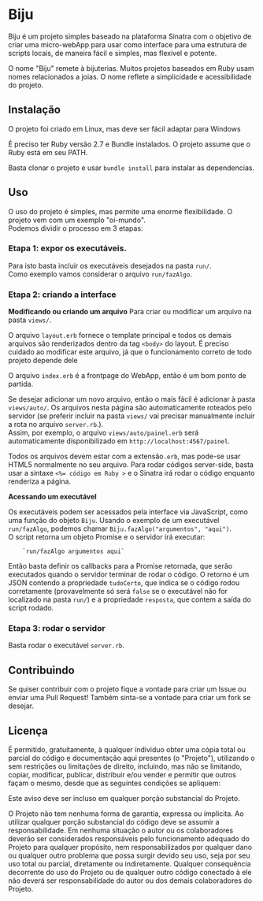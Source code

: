 # Biju

Biju é um projeto simples baseado na plataforma Sinatra com o objetivo
de criar uma micro-webApp para usar como interface para uma estrutura
de scripts locais, de maneira fácil e simples, mas flexivel e potente.

O nome "Biju" remete à bijuterias. Muitos projetos baseados em Ruby
usam nomes relacionados a joias. O nome reflete a simplicidade e
acessibilidade do projeto.

## Instalação

O projeto foi criado em Linux, mas deve ser fácil adaptar para Windows

É preciso ter Ruby versão 2.7 e Bundle instalados. O projeto assume
que o Ruby está em seu PATH.

Basta clonar o projeto e usar `bundle install` para instalar as
dependencias.

## Uso

O uso do projeto é simples, mas permite uma enorme flexibilidade.
O projeto vem com um exemplo "oi-mundo".   
Podemos dividir o processo em 3 etapas:

### Etapa 1: expor os executáveis.

Para isto basta incluir os executáveis desejados na pasta `run/`.  
Como exemplo vamos considerar o arquivo `run/fazAlgo`.


### Etapa 2: criando a interface

**Modificando ou criando um arquivo**
Para criar ou modificar um arquivo na pasta `views/`.

O arquivo `layout.erb` fornece o template principal e todos os
demais arquivos são renderizados dentro da tag `<body>` do layout.
É preciso cuidado ao modificar este arquivo, já que o funcionamento
correto de todo projeto depende dele

O arquivo `index.erb` é a frontpage do WebApp, então é um bom ponto
de partida.

Se desejar adicionar um novo arquivo, então o mais fácil é adicionar
à pasta `views/auto/`. Os arquivos nesta página são automaticamente
roteados pelo servidor (se preferir incluir na pasta `views/` vai
precisar manualmente incluir a rota no arquivo `server.rb`.).  
Assim, por exemplo, o arquivo `views/auto/painel.erb` será 
automaticamente disponibilizado em `http://localhost:4567/painel`.

Todos os arquivos devem estar com a extensão`.erb`, mas pode-se usar
HTML5 normalmente no seu arquivo. Para rodar códigos server-side,
basta usar a sintaxe `<%= código em Ruby >` e o Sinatra irá rodar
o código enquanto renderiza a página.

**Acessando um executável**

Os executáveis podem ser acessados pela interface via JavaScript,
como uma função do objeto `Biju`. Usando o exemplo de um executável
`run/fazAlgo`, podemos chamar `Biju.fazAlgo("argumentos", "aqui")`.  
O script retorna um objeto Promise e o servidor irá executar:

        `run/fazAlgo argumentos aqui`

Então basta definir os callbacks para a Promise retornada, que serão
executados quando o servidor terminar de rodar o código. O retorno é
um JSON contendo a propriedade `tudoCerto`, que indica se o código
rodou corretamente (provavelmente só será `false` se o executável
não for localizado na pasta `run/`) e a propriedade `resposta`, que
contem a saída do script rodado.


### Etapa 3: rodar o servidor

Basta rodar o executável `server.rb`.

## Contribuindo

Se quiser contribuir com o projeto fique a vontade para criar um Issue
ou enviar uma Pull Request! Também sinta-se a vontade para criar um
fork se desejar. 

## Licença

É permitido, gratuítamente, à qualquer índividuo obter uma cópia total
ou parcial do código e documentação aqui presentes (o "Projeto"),
utilizando o sem restrições ou limitações de direito, incluindo,
mas não se limitando, copiar, modificar,  publicar, distribuir e/ou
vender e permitir que outros façam o mesmo, desde que as seguintes 
condições se apliquem:

Este aviso deve ser incluso em qualquer porção substancial do Projeto.

O Projeto não tem nenhuma forma de garantia, expressa ou ímplicita.
Ao utilizar qualquer porção substancial do código deve se assumir
a responsabilidade. Em nenhuma situação o autor ou os colaboradores
deverão ser considerados responsáveis pelo funcionamento adequado
do Projeto para qualquer propósito, nem responsabilizados por qualquer
dano ou qualquer outro problema que possa surgir devido seu uso, seja 
por seu uso total ou parcial, diretamente ou indiretamente. Qualquer 
consequência decorrente do uso do Projeto ou de qualquer outro código 
conectado à ele não deverá ser responsabilidade do autor ou dos 
demais colaboradores do Projeto.
